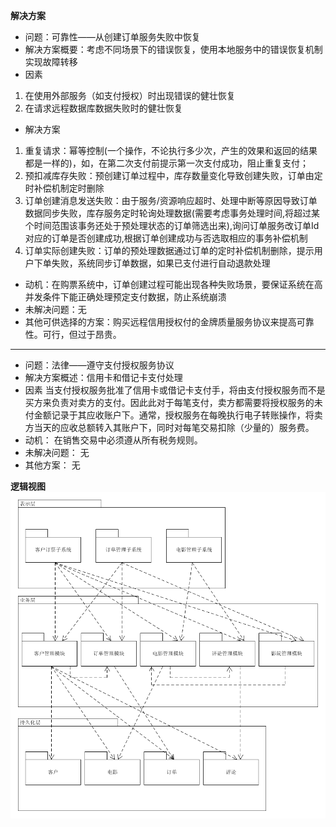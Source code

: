 

**解决方案**

- 问题：可靠性——从创建订单服务失败中恢复
- 解决方案概要：考虑不同场景下的错误恢复，使用本地服务中的错误恢复机制实现故障转移
- 因素
1.  在使用外部服务（如支付授权）时出现错误的健壮恢复
2.  在请求远程数据库数据失败时的健壮恢复
- 解决方案
1.  重复请求：幂等控制(一个操作，不论执行多少次，产生的效果和返回的结果都是一样的)，如，在第二次支付前提示第一次支付成功，阻止重复支付；
2.  预扣减库存失败：预创建订单过程中，库存数量变化导致创建失败，订单由定时补偿机制定时删除
3.  订单创建消息发送失败：由于服务/资源响应超时、处理中断等原因导致订单数据同步失败，库存服务定时轮询处理数据(需要考虑事务处理时间,将超过某个时间范围该事务还处于预处理状态的订单筛选出来),询问订单服务改订单Id对应的订单是否创建成功,根据订单创建成功与否选取相应的事务补偿机制
4.  订单实际创建失败：订单的预处理数据通过订单的定时补偿机制删除，提示用户下单失败，系统同步订单数据，如果已支付进行自动退款处理
- 动机：在购票系统中，订单创建过程可能出现各种失败场景，要保证系统在高并发条件下能正确处理预定支付数据，防止系统崩溃
- 未解决问题：无
- 其他可供选择的方案：购买远程信用授权付的金牌质量服务协议来提高可靠性。可行，但过于昂贵。

---

- 问题：法律——遵守支付授权服务协议
- 解决方案概述：信用卡和借记卡支付处理
- 因素
当支付授权服务批准了信用卡或借记卡支付手，将由支付授权服务而不是买方来负责对卖方的支付。因此此对于每笔支付，卖方都需要将授权服务的未付金额记录于其应收账户下。通常，授权服务在每晚执行电子转账操作，将卖方当天的应收总额转入其账户下，同时对每笔交易扣除（少量的）服务费。
- 动机：
在销售交易中必须遵从所有税务规则。
- 未解决问题：
无
- 其他方案：
无

**逻辑视图**
![逻辑视图](./image/13.4/三层架构逻辑视图.png)
